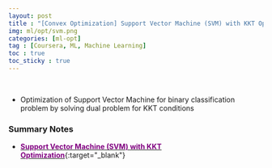 ```yaml
---
layout: post
title : "[Convex Optimization] Support Vector Machine (SVM) with KKT Optimization"
img: ml/opt/svm.png
categories: [ml-opt] 
tag : [Coursera, ML, Machine Learning]
toc : true
toc_sticky : true
---
```


<br>

- Optimization of Support Vector Machine for binary classification problem by solving dual problem for KKT conditions 

### Summary Notes

- [<span style="color:purple">**Support Vector Machine (SVM) with KKT Optimization**</span>](https://drive.google.com/file/d/1eK5sfyNzzZoWMwA2R013n9QJFj-jypT5/view?usp=share_link){:target="_blank"}


